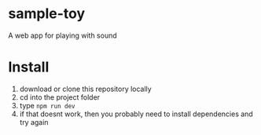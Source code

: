 # sample-toy

A web app for playing with sound

# Install

1. download or clone this repository locally
2. cd into the project folder
3. type `npm run dev`
4. if that doesnt work, then you probably need to install dependencies and try again
